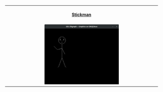 <table align="center">
    <tr align="center" valign="center">
        <td> <h4><a href="./Stickman.c">Stickman</a></h4> </td>
    </tr>
    <tr align="center" valign="center">
        <td>
            <img src="./Output/Stickman_output.png" alt="Stickman output" width="50%" />
        </td>
    </tr>
</table>
